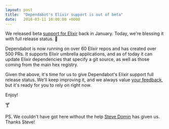 ```yaml
---
layout: post
title:  "Dependabot's Elixir support is out of beta"
date:   2018-03-11 10:00:00 +0000
---
```


We released beta [support for Elixir][release-post] back in January. Today,
we're blessing it with full release status. 🎉

Dependabot is now running on over 60 Elixir repos and has created over 500 PRs.
It supports Elixir umbrella applications, and as of today it can update Elixir
dependencies that specify a git source, as well as those coming from the main
hex registry.

Given the above, it's time for us to give Dependabot's Elixir support full
release status. We'll keep improving it, and we always value
[your feedback][feedback-link], but it's ready for you to rely on right now.

Enjoy!

🍸

PS. We couldn't have got here without the help [Steve Domin][steve] has given
us. Thanks Steve!

[release-post]: announcing-elixir-support
[feedback-link]: https://github.com/dependabot/feedback
[steve]: https://twitter.com/stevedomin
